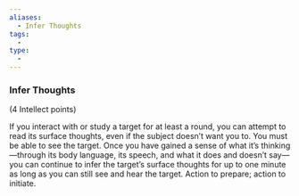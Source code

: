 ```yaml
---
aliases:
  - Infer Thoughts
tags:
  - 
type:
  - 
---
```

### Infer Thoughts

(4 Intellect points)

If you interact with or study a target for at least a round, you can attempt to read its surface thoughts, even if the subject doesn’t want you to. You must be able to see the target. Once you have gained a sense of what it’s thinking—through its body language, its speech, and what it does and doesn’t say—you can continue to infer the target’s surface thoughts for up to one minute as long as you can still see and hear the target. Action to prepare; action to initiate.